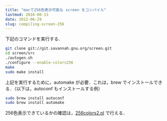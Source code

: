 ```yaml
---
title: "macで256色表示可能な screen をコンパイル"
lastmod: 2016-08-13
date: 2012-06-29
slug: compiling-screen-256
---
```

下記のコマンドを実行する．

```sh
git clone git://git.savannah.gnu.org/screen.git
cd screen/src
./autogen.sh
./configure --enable-colors256
make
sudo make install
```

上記を実行するために，automake が必要．これは，brew でインストールできる．（以下は，autoconf もインストールする例）

```sh
sudo brew install autoconf
sudo brew install automake
```

256色表示できているかの確認は，[256colors2.pl](ftp://ftp.fau.de/netbsd/NetBSD-release-6/xsrc/external/mit/xterm/dist/vttests/256colors2.pl) で行える．
